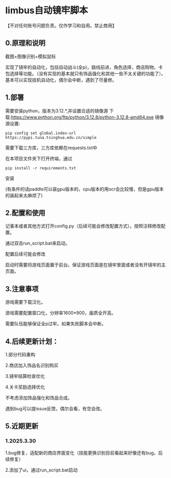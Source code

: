 # limbus自动镜牢脚本

【不对任何账号问题负责。仅作学习和自用。禁止商用】

## 0.原理和说明

截图+图像识别+模拟鼠标

实现了镜牢的自动化，包括自动战斗(全p)，路线前进，角色选择，商店购物，卡包选择等功能。（没有实现的基本就只有饰品强化和其他一些不太关键的功能了）。基本可以实现挂机自动化，偶尔会中断，遇到了尽量修。

## 1.部署

需要安装python，版本为3.12.*,并设置合适的镜像源
下载:https://www.python.org/ftp/python/3.12.8/python-3.12.8-amd64.exe
镜像源设置:
```
pip config set global.index-url https://pypi.tuna.tsinghua.edu.cn/simple
```
需要下载三方库，三方库依赖在requests.txt中

在本项目文件夹下打开终端，通过

```
pip install -r requirements.txt
```

安装

(有条件的话paddle可以装gpu版本的，cpu版本的用ocr会比较慢，但是gpu版本的装起来太麻烦了)

## 2.配置和使用

记事本或者其他方式打开config.py（后续可能会修改配置方式）。按照注释修改配置。

通过双击run_script.bat来启动。

配置后续可能会修改

启动时需要将游戏页面置于前台。保证游戏页面是在镜牢里面或者没有开镜牢的主页面。

## 3.注意事项

游戏需要下载汉化。

游戏需要配置窗口化，分辨率1600*900，画质全开高。

需要队伍能够保证全p过牢。如果失败脚本会中断。

## 4.后续更新计划：

1.部分代码重构

2.商店加入饰品名识别购买

3.镜牢结算检查优化

4.关卡奖励选择优化

不考虑添加饰品强化和饰品合成。

遇到bug可以提issue反馈，偶尔会看，有空会改。 

## 5.近期更新

### 1.2025.3.30

1.bug修复，适配新的商店界面变化（技能更换识别目前看起来好像还有bug，后续修复）

2.添加了ui，通过run_script.bat启动
